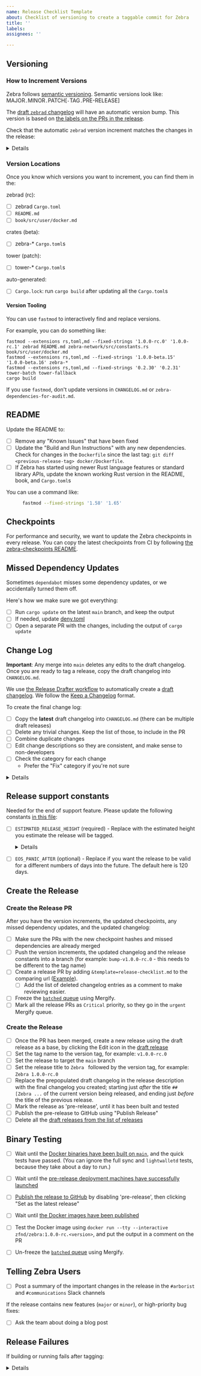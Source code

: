 ```yaml
---
name: Release Checklist Template
about: Checklist of versioning to create a taggable commit for Zebra
title: ''
labels:
assignees: ''

---
```


## Versioning

### How to Increment Versions

Zebra follows [semantic versioning](https://semver.org). Semantic versions look like: MAJOR`.`MINOR`.`PATCH[`-`TAG`.`PRE-RELEASE]

The [draft `zebrad` changelog](https://github.com/ZcashFoundation/zebra/releases) will have an automatic version bump. This version is based on [the labels on the PRs in the release](https://github.com/ZcashFoundation/zebra/blob/main/.github/release-drafter.yml).

Check that the automatic `zebrad` version increment matches the changes in the release:

<details>

If we're releasing a mainnet network upgrade, it is a `major` release:
1. Increment the `major` version of _*all*_ the Zebra crates.
2. Increment the `patch` version of the tower crates.

If we're not releasing a mainnet network upgrade, check for features, major changes, deprecations, and removals. If this release has any, it is a `minor` release:
1. Increment the `minor` version of `zebrad`.
2. Increment the `pre-release` version of the other crates.
3. Increment the `patch` version of the tower crates.

Otherwise, it is a `patch` release:
1. Increment the `patch` version of `zebrad`.
2. Increment the `pre-release` version of the other crates.
3. Increment the `patch` version of the tower crates.

Zebra's Rust API is not stable or supported, so we keep all the crates on the same beta `pre-release` version.

</details>

### Version Locations

Once you know which versions you want to increment, you can find them in the:

zebrad (rc):
- [ ] zebrad `Cargo.toml`
- [ ] `README.md`
- [ ] `book/src/user/docker.md`

crates (beta):
- [ ] zebra-* `Cargo.toml`s

tower (patch):
- [ ] tower-* `Cargo.toml`s

auto-generated:
- [ ] `Cargo.lock`: run `cargo build` after updating all the `Cargo.toml`s

#### Version Tooling

You can use `fastmod` to interactively find and replace versions.

For example, you can do something like:
```
fastmod --extensions rs,toml,md --fixed-strings '1.0.0-rc.0' '1.0.0-rc.1' zebrad README.md zebra-network/src/constants.rs book/src/user/docker.md
fastmod --extensions rs,toml,md --fixed-strings '1.0.0-beta.15' '1.0.0-beta.16' zebra-*
fastmod --extensions rs,toml,md --fixed-strings '0.2.30' '0.2.31' tower-batch tower-fallback
cargo build
```

If you use `fastmod`, don't update versions in `CHANGELOG.md` or `zebra-dependencies-for-audit.md`.

## README

Update the README to:
- [ ] Remove any "Known Issues" that have been fixed
- [ ] Update the "Build and Run Instructions" with any new dependencies.
      Check for changes in the `Dockerfile` since the last tag: `git diff <previous-release-tag> docker/Dockerfile`.
- [ ] If Zebra has started using newer Rust language features or standard library APIs, update the known working Rust version in the README, book, and `Cargo.toml`s

You can use a command like:
```sh
      fastmod --fixed-strings '1.58' '1.65'
```

## Checkpoints

For performance and security, we want to update the Zebra checkpoints in every release.
You can copy the latest checkpoints from CI by following [the zebra-checkpoints README](https://github.com/ZcashFoundation/zebra/blob/main/zebra-utils/README.md#zebra-checkpoints).

## Missed Dependency Updates

Sometimes `dependabot` misses some dependency updates, or we accidentally turned them off.

Here's how we make sure we got everything:
- [ ] Run `cargo update` on the latest `main` branch, and keep the output
- [ ] If needed, update [deny.toml](https://github.com/ZcashFoundation/zebra/blob/main/book/src/dev/continuous-integration.md#fixing-duplicate-dependencies-in-check-denytoml-bans)
- [ ] Open a separate PR with the changes, including the output of `cargo update`

## Change Log

**Important**: Any merge into `main` deletes any edits to the draft changelog.
Once you are ready to tag a release, copy the draft changelog into `CHANGELOG.md`.

We use [the Release Drafter workflow](https://github.com/marketplace/actions/release-drafter) to automatically create a [draft changelog](https://github.com/ZcashFoundation/zebra/releases). We follow the [Keep a Changelog](https://keepachangelog.com/en/1.0.0/) format.

To create the final change log:
- [ ] Copy the **latest** draft changelog into `CHANGELOG.md` (there can be multiple draft releases)
- [ ] Delete any trivial changes. Keep the list of those, to include in the PR
- [ ] Combine duplicate changes
- [ ] Edit change descriptions so they are consistent, and make sense to non-developers
- [ ] Check the category for each change
  - Prefer the "Fix" category if you're not sure

<details>

#### Change Categories

From "Keep a Changelog":
* `Added` for new features.
* `Changed` for changes in existing functionality.
* `Deprecated` for soon-to-be removed features.
* `Removed` for now removed features.
* `Fixed` for any bug fixes.
* `Security` in case of vulnerabilities.

</details>

## Release support constants

Needed for the end of support feature. Please update the following constants [in this file](https://github.com/ZcashFoundation/zebra/blob/main/zebrad/src/components/sync/end_of_support.rs):

- [ ] `ESTIMATED_RELEASE_HEIGHT` (required) - Replace with the estimated height you estimate the release will be tagged.
      <details>
      - Find where the Zcash blockchain tip is now by using a [Zcash explorer](https://zcashblockexplorer.com/blocks) or other tool.
      -  Consider there are aprox `1152` blocks per day (with the current Zcash `75` seconds spacing).
      - So for example if you think the release will be tagged somewhere in the next 3 days you can add `1152 * 3` to the current tip height and use that value here.
      </details>

- [ ] `EOS_PANIC_AFTER` (optional) - Replace if you want the release to be valid for a different numbers of days into the future. The default here is 120 days.

## Create the Release

### Create the Release PR

After you have the version increments, the updated checkpoints, any missed dependency updates,
and the updated changelog:

- [ ] Make sure the PRs with the new checkpoint hashes and missed dependencies are already merged
- [ ] Push the version increments, the updated changelog and the release constants into a branch
      (for example: `bump-v1.0.0-rc.0` - this needs to be different to the tag name)
- [ ] Create a release PR by adding `&template=release-checklist.md` to the comparing url ([Example](https://github.com/ZcashFoundation/zebra/compare/v1.0.0-rc.0-release?expand=1&template=release-checklist.md)).
  - [ ] Add the list of deleted changelog entries as a comment to make reviewing easier.
- [ ] Freeze the [`batched` queue](https://dashboard.mergify.com/github/ZcashFoundation/repo/zebra/queues) using Mergify.
- [ ] Mark all the release PRs as `Critical` priority, so they go in the `urgent` Mergify queue.

### Create the Release

- [ ] Once the PR has been merged, create a new release using the draft release as a base, by clicking the Edit icon in the [draft release](https://github.com/ZcashFoundation/zebra/releases)
- [ ] Set the tag name to the version tag,
      for example: `v1.0.0-rc.0`
- [ ] Set the release to target the `main` branch
- [ ] Set the release title to `Zebra ` followed by the version tag,
      for example: `Zebra 1.0.0-rc.0`
- [ ] Replace the prepopulated draft changelog in the release description with the final changelog you created;
      starting just _after_ the title `## [Zebra ...` of the current version being released,
      and ending just _before_ the title of the previous release.
- [ ] Mark the release as 'pre-release', until it has been built and tested
- [ ] Publish the pre-release to GitHub using "Publish Release"
- [ ] Delete all the [draft releases from the list of releases](https://github.com/ZcashFoundation/zebra/releases)

## Binary Testing

- [ ] Wait until the [Docker binaries have been built on `main`](https://github.com/ZcashFoundation/zebra/actions/workflows/continous-integration-docker.yml), and the quick tests have passed.
      (You can ignore the full sync and `lightwalletd` tests, because they take about a day to run.)
- [ ] Wait until the [pre-release deployment machines have successfully launched](https://github.com/ZcashFoundation/zebra/actions/workflows/continous-delivery.yml)
- [ ] [Publish the release to GitHub](https://github.com/ZcashFoundation/zebra/releases) by disabling 'pre-release', then clicking "Set as the latest release"
- [ ] Wait until [the Docker images have been published](https://github.com/ZcashFoundation/zebra/actions/workflows/release-binaries.yml)
- [ ] Test the Docker image using `docker run --tty --interactive zfnd/zebra:1.0.0-rc.<version>`,
      and put the output in a comment on the PR
      <!-- TODO: replace with `zfnd/zebra` when we release 1.0.0 -->
- [ ] Un-freeze the [`batched` queue](https://dashboard.mergify.com/github/ZcashFoundation/repo/zebra/queues) using Mergify.


## Telling Zebra Users

- [ ] Post a summary of the important changes in the release in the `#arborist` and `#communications` Slack channels

If the release contains new features (`major` or `minor`), or high-priority bug fixes:
- [ ] Ask the team about doing a blog post

## Release Failures

If building or running fails after tagging:

<details>

1. Fix the bug that caused the failure
2. Increment versions again, following these instructions from the start
3. Update the code and documentation with a **new** git tag
4. Update `CHANGELOG.md` with details about the fix
5. Tag a **new** release

</details>
